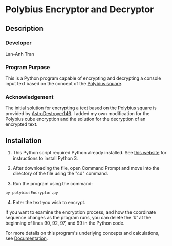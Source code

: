 # Polybius Encryptor and Decryptor

## Description

### Developer

Lan-Anh Tran

### Program Purpose

This is a Python program capable of encrypting and decrypting a console input text based on the concept of the [Polybius square](https://en.wikipedia.org/wiki/Polybius_square).

### Acknowledgement

The initial solution for encrypting a text based on the Polybius square is provided by [AstroDestroyer146](https://youtu.be/wVC41DOnfZU). I added my own modification for the Polybius cube encryption and the solution for the decryption of an encrypted text.

## Installation

1. This Python script required Python already installed. See [this website](https://www.python.org/downloads/) for instructions to install Python 3.

2. After downloading the file, open Command Prompt and move into the directory of the file using the "cd" command.

3. Run the program using the command:

```py polybiusEncryptor.py```

4. Enter the text you wish to encrypt.

If you want to examine the encryption process, and how the coordinate sequence changes as the program runs, you can delete the '#' at the beginning of lines 90, 92, 97, and 99 in the Python code.


For more details on this program's underlying concepts and calculations, see [Documentation](Documentation.md).
